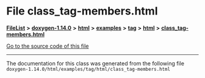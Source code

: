 

# File class\_tag-members.html



[**FileList**](files.md) **>** [**doxygen-1.14.0**](dir_9d5bad020669189c90cda983471be5d0.md) **>** [**html**](dir_05d1fd8a7cdd04f638f8b23196de02e2.md) **>** [**examples**](dir_aa52e73a32d193037813a53dcfe817b6.md) **>** [**tag**](dir_352c8a7d51e958b4df13321d0a6254dd.md) **>** [**html**](dir_225b2017c50ec618b624082e572049a4.md) **>** [**class\_tag-members.html**](class__tag-members_8html.md)

[Go to the source code of this file](class__tag-members_8html_source.md)





































































------------------------------
The documentation for this class was generated from the following file `doxygen-1.14.0/html/examples/tag/html/class_tag-members.html`


